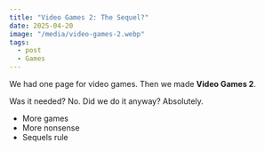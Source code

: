 ```yaml
---
title: "Video Games 2: The Sequel?"
date: 2025-04-20
image: "/media/video-games-2.webp"
tags:
  - post
  - Games
---
```


We had one page for video games. Then we made **Video Games 2**.

Was it needed? No. Did we do it anyway? Absolutely.

- More games
- More nonsense
- Sequels rule
